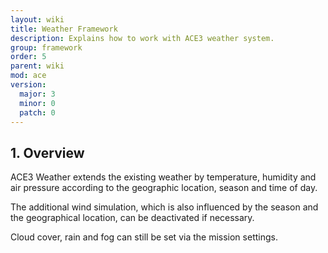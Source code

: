 ```yaml
---
layout: wiki
title: Weather Framework
description: Explains how to work with ACE3 weather system.
group: framework
order: 5
parent: wiki
mod: ace
version:
  major: 3
  minor: 0
  patch: 0
---
```


## 1. Overview

ACE3 Weather extends the existing weather by temperature, humidity and air pressure according to the geographic location, season and time of day.

The additional wind simulation, which is also influenced by the season and the geographical location, can be deactivated if necessary.

Cloud cover, rain and fog can still be set via the mission settings.

